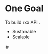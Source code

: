 # One Goal
To build xxx API .
- Sustainable
- Scalable

＃ 
<!--stackedit_data:
eyJoaXN0b3J5IjpbMTMxODg3MTE2MiwtNDgxOTc1ODgyXX0=
-->
